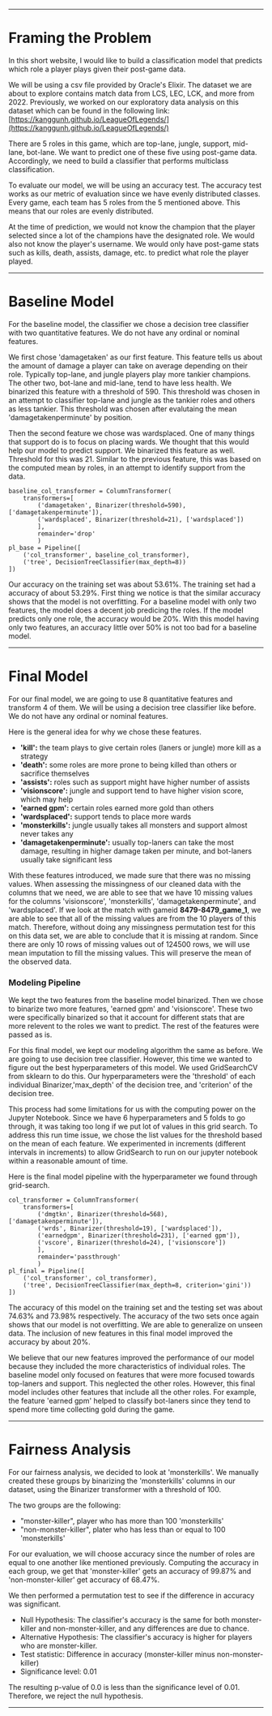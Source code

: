 
---

# **Framing the Problem**

In this short website, I would like to build a classification model that predicts which role a player plays given their post-game data.


We will be using a csv file provided by Oracle's Elixir. The dataset we are about to explore contains match data from LCS, LEC, LCK, and more from 2022. Previously, we worked on our exploratory data analysis on this dataset which can be found in the following link: [https://kanggunh.github.io/LeagueOfLegends/](https://kanggunh.github.io/LeagueOfLegends/)

There are 5 roles in this game, which are top-lane, jungle, support, mid-lane, bot-lane. We want to predict one of these five using post-game data. Accordingly, we need to build a classifier that performs multiclass classification. 

To evaluate our model, we will be using an accuracy test. The accuracy test works as our metric of evaluation since we have evenly distributed classes. Every game, each team has 5 roles from the 5 mentioned above. This means that our roles are evenly distributed.

At the time of prediction, we would not know the champion that the player selected since a lot of the champions have the designated role. We would also not know the player's username. We would only have post-game stats such as kills, death, assists, damage, etc. to predict what role the player played.

---

# **Baseline Model**
For the baseline model, the classifier we chose a decision tree classifier with two quantitative features. We do not have any ordinal or nominal features.

We first chose 'damagetaken' as our first feature. This feature tells us about the amount of damage a player can take on average depending on their role. Typically top-lane, and jungle players play more tankier champions. The other two, bot-lane and mid-lane, tend to have less health. We binarized this feature with a threshold of 590. This threshold was chosen in an attempt to classifier top-lane and jungle as the tankier roles and others as less tankier. This threshold was chosen after evalutaing the mean 'damagetakenperminute' by position.

Then the second feature we chose was wardsplaced. One of many things that support do is to focus on placing wards. We thought that this would help our model to predict support. We binarized this feature as well. Threshold for this was 21. Similar to the previous feature, this was based on the computed mean by roles, in an attempt to identify support from the data.

```
baseline_col_transformer = ColumnTransformer(
    transformers=[
        ('damagetaken', Binarizer(threshold=590), ['damagetakenperminute']),
        ('wardsplaced', Binarizer(threshold=21), ['wardsplaced'])
        ],
        remainder='drop'
        )
pl_base = Pipeline([
    ('col_transformer', baseline_col_transformer),
    ('tree', DecisionTreeClassifier(max_depth=8))
])
```

Our accuracy on the training set was about 53.61%. The training set had a accuracy of about 53.29%. First thing we notice is that the similar accuracy shows that the model is not overfitting. For a baseline model with only two features, the model does a decent job predicing the roles. If the model predicts only one role, the accuracy would be 20%. With this model having only two features, an accuracy little over 50% is not too bad for a baseline model.

---
# **Final Model**
For our final model, we are going to use 8 quantitative features and transform 4 of them. We will be using a decision tree classifier like before. We do not have any ordinal or nominal features.

Here is the general idea for why we chose these features.
- **'kill':** the team plays to give certain roles (laners or jungle) more kill as a strategy
- **'death':** some roles are more prone to being killed than others or sacrifice themselves 
- **'assists':** roles such as support might have higher number of assists
- **'visionscore':** jungle and support tend to have higher vision score, which may help
- **'earned gpm':** certain roles earned more gold than others
- **'wardsplaced':** support tends to place more wards
- **'monsterkills':** jungle usually takes all monsters and support almost never takes any
- **'damagetakenperminute':** usually top-laners can take the most damage, resulting in higher damage taken per minute, and bot-laners usually take significant less

With these features introduced, we made sure that there was no missing values. When assessing the missingness of our cleaned data with the columns that we need, we are able to see that we have 10 missing values for the columns 'visionscore', 'monsterkills', 'damagetakenperminute', and 'wardsplaced'. If we look at the match with gameid **8479-8479_game_1**, we are able to see that all of the missing values are from the 10 players of this match. Therefore, without doing any missingness permutation test for this on this data set, we are able to conclude that it is missing at random. Since there are only 10 rows of missing values out of 124500 rows, we will use mean imputation to fill the missing values. This will preserve the mean of the observed data.

### **Modeling Pipeline**
We kept the two features from the baseline model binarized. Then we chose to binarize two more features, 'earned gpm' and 'visionscore'. These two were specifically binarized so that it account for different stats that are more relevent to the roles we want to predict. The rest of the features were passed as is. 

For this final model, we kept our modeling algorithm the same as before. We are going to use decision tree classifier. However, this time we wanted to figure out the best hyperparameters of this model. We used GridSearchCV from sklearn to do this. Our hyperparameters were the 'threshold' of each individual Binarizer,'max_depth' of the decision tree, and 'criterion' of the decision tree. 

This process had some limitations for us with the computing power on the Jupyter Notebook. Since we have 6 hyperparameters and 5 folds to go through, it was taking too long if we put lot of values in this grid search. To address this run time issue, we chose the list values for the threshold based on the mean of each feature. We experimented in increments (different intervals in increments) to allow GridSearch to run on our jupyter notebook within a reasonable amount of time.

Here is the final model pipeline with the hyperparameter we found through grid-search.
```
col_transformer = ColumnTransformer(
    transformers=[
        ('dmgtkn', Binarizer(threshold=568), ['damagetakenperminute']),
        ('wrds', Binarizer(threshold=19), ['wardsplaced']),
        ('earnedgpm', Binarizer(threshold=231), ['earned gpm']),
        ('vscore', Binarizer(threshold=24), ['visionscore'])
        ],
        remainder='passthrough'
        )
pl_final = Pipeline([
    ('col_transformer', col_transformer),
    ('tree', DecisionTreeClassifier(max_depth=8, criterion='gini'))
])
```
The accuracy of this model on the training set and the testing set was about 74.63% and 73.98% respectively. The accuracy of the two sets once again shows that our model is not overfitting. We are able to generalize on unseen data. The inclusion of new features in this final model improved the accuracy by about 20%. 

We believe that our new features improved the performance of our model because they included the more characteristics of individual roles. The baseline model only focused on features that were more focused towards top-laners and support. This neglected the other roles. However, this final model includes other features that include all the other roles. For example, the feature 'earned gpm' helped to classify bot-laners since they tend to spend more time collecting gold during the game.

---
# **Fairness Analysis**
For our fairness analysis, we decided to look at 'monsterkills'. We manually created these groups by binarizing the 'monsterkills' columns in our dataset, using the Binarizer transformer with a threshold of 100.

The two groups are the following:
- "monster-killer", player who has more than 100 'monsterkills'
- "non-monster-killer", plater who has less than or equal to 100 'monsterkills'

For our evaluation, we will choose accuracy since the number of roles are equal to one another like mentioned previously. Computing the accuracy in each group, we get that 'monster-killer' gets an accuracy of 99.87% and 'non-monster-killer' get accuracy of 68.47%.

We then performed a permutation test to see if the difference in accuracy was significant.
- Null Hypothesis: The classifier's accuracy is the same for both monster-killer and non-monster-killer, and any differences are due to chance.
- Alternative Hypothesis: The classifier's accuracy is higher for players who are monster-killer.
- Test statistic: Difference in accuracy (monster-killer minus non-monster-killer)
- Significance level: 0.01

The resulting p-value of 0.0 is less than the significance level of 0.01.
Therefore, we reject the null hypothesis.

---
